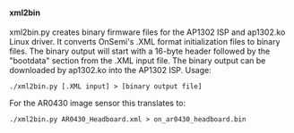 #### xml2bin
xml2bin.py creates binary firmware files for the AP1302 ISP and ap1302.ko Linux driver. It converts OnSemi's  .XML format initialization files to binary files. The binary output will start with a 16-byte header followed by the "bootdata" section from the .XML input file. The binary output can be downloaded by ap1302.ko into the AP1302 ISP.
Usage:
```
./xml2bin.py [.XML input] > [binary output file]
```
For the AR0430 image sensor this translates to:
```
./xml2bin.py AR0430_Headboard.xml > on_ar0430_headboard.bin
```

